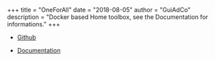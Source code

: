 +++
title = "OneForAll"
date = "2018-08-05"
author = "GuiAdCo"
description = "Docker based Home toolbox, see the Documentation for informations."
+++

- [Github](https://github.com/GeekHomeInside/oneforall)

- [Documentation](https://oneforall.geekhomeinside.io)